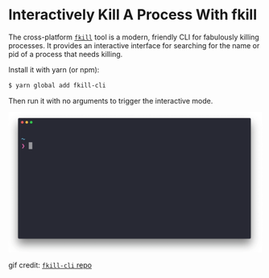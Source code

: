 # Interactively Kill A Process With fkill

The cross-platform [`fkill`](https://github.com/sindresorhus/fkill-cli) tool
is a modern, friendly CLI for fabulously killing processes. It provides an
interactive interface for searching for the name or pid of a process that
needs killing.

Install it with yarn (or npm):

```bash
$ yarn global add fkill-cli
```

Then run it with no arguments to trigger the interactive mode.

![use fkill interactively](https://raw.githubusercontent.com/sindresorhus/fkill-cli/master/screenshot.gif)

gif credit: [`fkill-cli` repo](https://github.com/sindresorhus/fkill-cli)
